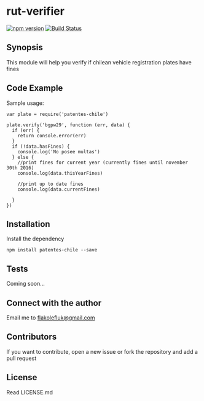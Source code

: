 # rut-verifier

[![npm version](https://badge.fury.io/js/rut-verifier.svg)](https://badge.fury.io/js/rut-verifier) [![Build Status](https://travis-ci.org/flakolefluk/rut-verifier.svg?branch=master)](https://travis-ci.org/flakolefluk/rut-verifier)

## Synopsis
This module will help you verify if chilean vehicle registration plates have fines

## Code Example

Sample usage:
```
var plate = require('patentes-chile')

plate.verify('bgpw29', function (err, data) {
  if (err) {
    return console.error(err)
  }
  if (!data.hasFines) {
    console.log('No posee multas')
  } else {
    //print fines for current year (currently fines until november 30th 2016)
    console.log(data.thisYearFines)

    //print up to date fines
    console.log(data.currentFines)

  }
})
```

## Installation

Install the dependency
```
npm install patentes-chile --save
```

## Tests

Coming soon...

## Connect with the author

Email me to flakolefluk@gmail.com

## Contributors

If you want to contribute, open a new issue or fork the repository and add a pull request

## License

Read LICENSE.md
